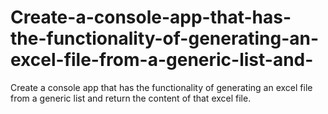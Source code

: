 # Create-a-console-app-that-has-the-functionality-of-generating-an-excel-file-from-a-generic-list-and-
Create a console app that has the functionality of generating an excel file from a generic list and return the content of that excel file.

